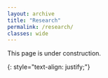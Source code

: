 ```yaml
---
layout: archive
title: "Research"
permalink: /research/
classes: wide
---
```

This page is under construction. 
  

{: style="text-align: justify;"}





